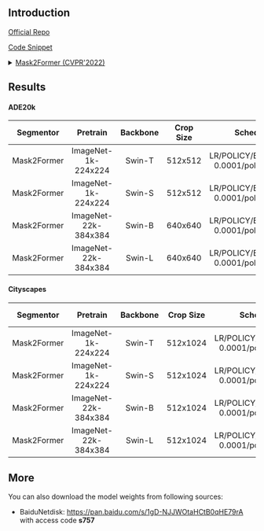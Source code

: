 ## Introduction

<a href="https://github.com/facebookresearch/Mask2Former">Official Repo</a>

<a href="https://github.com/SegmentationBLWX/sssegmentation/blob/main/ssseg/modules/models/segmentors/mask2former/mask2former.py">Code Snippet</a>

<details>
<summary align="left"><a href="https://arxiv.org/pdf/2112.01527.pdf">Mask2Former (CVPR'2022)</a></summary>

```latex
@inproceedings{cheng2021mask2former,
    title={Masked-attention Mask Transformer for Universal Image Segmentation},
    author={Bowen Cheng and Ishan Misra and Alexander G. Schwing and Alexander Kirillov and Rohit Girdhar},
    journal={CVPR},
    year={2022}
}
```

</details>


## Results

#### ADE20k

| Segmentor      | Pretrain               | Backbone            | Crop Size  | Schedule                               | Train/Eval Set  | mIoU   | Download                                                                                                                                                                                                                                                                                                                                                                                                      |
| :-:            | :-:                    | :-:                 | :-:        | :-:                                    | :-:             | :-:    | :-:                                                                                                                                                                                                                                                                                                                                                                                                           |
| Mask2Former    | ImageNet-1k-224x224    | Swin-T              | 512x512    | LR/POLICY/BS/EPOCH: 0.0001/poly/16/130 | train/val       |        | [cfg](https://raw.githubusercontent.com/SegmentationBLWX/sssegmentation/main/ssseg/configs/mask2former/mask2former_swintiny_ade20k.py) &#124; [model](https://github.com/SegmentationBLWX/modelstore/releases/download/ssseg_mask2former/mask2former_swintiny_ade20k.pth) &#124; [log](https://github.com/SegmentationBLWX/modelstore/releases/download/ssseg_mask2former/mask2former_swintiny_ade20k.log)    |
| Mask2Former    | ImageNet-1k-224x224    | Swin-S              | 512x512    | LR/POLICY/BS/EPOCH: 0.0001/poly/16/130 | train/val       |        | [cfg](https://raw.githubusercontent.com/SegmentationBLWX/sssegmentation/main/ssseg/configs/mask2former/mask2former_swinsmall_ade20k.py) &#124; [model](https://github.com/SegmentationBLWX/modelstore/releases/download/ssseg_mask2former/mask2former_swinsmall_ade20k.pth) &#124; [log](https://github.com/SegmentationBLWX/modelstore/releases/download/ssseg_mask2former/mask2former_swinsmall_ade20k.log) |
| Mask2Former    | ImageNet-22k-384x384   | Swin-B              | 640x640    | LR/POLICY/BS/EPOCH: 0.0001/poly/16/130 | train/val       |        | [cfg](https://raw.githubusercontent.com/SegmentationBLWX/sssegmentation/main/ssseg/configs/mask2former/mask2former_swinbase_ade20k.py) &#124; [model](https://github.com/SegmentationBLWX/modelstore/releases/download/ssseg_mask2former/mask2former_swinbase_ade20k.pth) &#124; [log](https://github.com/SegmentationBLWX/modelstore/releases/download/ssseg_mask2former/mask2former_swinbase_ade20k.log)    |
| Mask2Former    | ImageNet-22k-384x384   | Swin-L              | 640x640    | LR/POLICY/BS/EPOCH: 0.0001/poly/16/130 | train/val       |        | [cfg](https://raw.githubusercontent.com/SegmentationBLWX/sssegmentation/main/ssseg/configs/mask2former/mask2former_swinlarge_ade20k.py) &#124; [model](https://github.com/SegmentationBLWX/modelstore/releases/download/ssseg_mask2former/mask2former_swinlarge_ade20k.pth) &#124; [log](https://github.com/SegmentationBLWX/modelstore/releases/download/ssseg_mask2former/mask2former_swinlarge_ade20k.log) |

#### Cityscapes

| Segmentor      | Pretrain               | Backbone             | Crop Size  | Schedule                                | Train/Eval Set  | mIoU   | Download                                                                                                                                                                                                                                                                                                                                                                                                                  |
| :-:            | :-:                    | :-:                  | :-:        | :-:                                     | :-:             | :-:    | :-:                                                                                                                                                                                                                                                                                                                                                                                                                       |
| Mask2Former    | ImageNet-1k-224x224    | Swin-T               | 512x1024   | LR/POLICY/BS/EPOCH: 0.0001/poly/16/500  | train/val       |        | [cfg](https://raw.githubusercontent.com/SegmentationBLWX/sssegmentation/main/ssseg/configs/mask2former/mask2former_swintiny_cityscapes.py) &#124; [model](https://github.com/SegmentationBLWX/modelstore/releases/download/ssseg_mask2former/mask2former_swintiny_cityscapes.pth) &#124; [log](https://github.com/SegmentationBLWX/modelstore/releases/download/ssseg_mask2former/mask2former_swintiny_cityscapes.log)    |
| Mask2Former    | ImageNet-1k-224x224    | Swin-S               | 512x1024   | LR/POLICY/BS/EPOCH: 0.0001/poly/16/500  | train/val       | 82.65% | [cfg](https://raw.githubusercontent.com/SegmentationBLWX/sssegmentation/main/ssseg/configs/mask2former/mask2former_swinsmall_cityscapes.py) &#124; [model](https://github.com/SegmentationBLWX/modelstore/releases/download/ssseg_mask2former/mask2former_swinsmall_cityscapes.pth) &#124; [log](https://github.com/SegmentationBLWX/modelstore/releases/download/ssseg_mask2former/mask2former_swinsmall_cityscapes.log) |
| Mask2Former    | ImageNet-22k-384x384   | Swin-B               | 512x1024   | LR/POLICY/BS/EPOCH: 0.0001/poly/16/500  | train/val       |        | [cfg](https://raw.githubusercontent.com/SegmentationBLWX/sssegmentation/main/ssseg/configs/mask2former/mask2former_swinbase_cityscapes.py) &#124; [model](https://github.com/SegmentationBLWX/modelstore/releases/download/ssseg_mask2former/mask2former_swinbase_cityscapes.pth) &#124; [log](https://github.com/SegmentationBLWX/modelstore/releases/download/ssseg_mask2former/mask2former_swinbase_cityscapes.log)    |
| Mask2Former    | ImageNet-22k-384x384   | Swin-L               | 512x1024   | LR/POLICY/BS/EPOCH: 0.0001/poly/16/500  | train/val       | 83.79% | [cfg](https://raw.githubusercontent.com/SegmentationBLWX/sssegmentation/main/ssseg/configs/mask2former/mask2former_swinlarge_cityscapes.py) &#124; [model](https://github.com/SegmentationBLWX/modelstore/releases/download/ssseg_mask2former/mask2former_swinlarge_cityscapes.pth) &#124; [log](https://github.com/SegmentationBLWX/modelstore/releases/download/ssseg_mask2former/mask2former_swinlarge_cityscapes.log) |


## More

You can also download the model weights from following sources:

- BaiduNetdisk: https://pan.baidu.com/s/1gD-NJJWOtaHCtB0qHE79rA with access code **s757**